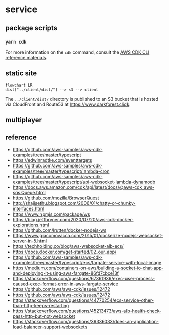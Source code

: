 # service

## package scripts

### `yarn cdk`

For more information on the `cdk` command, consult the [AWS CDK CLI reference materials](https://docs.aws.amazon.com/cdk/latest/guide/cli.html).

## static site

```mermaid
flowchart LR
dist["../client/dist/"] --> s3 --> client
```

The `../client/dist/` directory is published to an S3 bucket that is hosted via CloudFront and Route53 at https://www.darkforest.click.

## multiplayer

## reference

- https://github.com/aws-samples/aws-cdk-examples/tree/master/typescript
- https://edwinradtke.com/eventtargets
- https://github.com/aws-samples/aws-cdk-examples/tree/master/typescript/lambda-cron
- https://github.com/aws-samples/aws-cdk-examples/tree/master/typescript/api-websocket-lambda-dynamodb
- https://docs.aws.amazon.com/cdk/api/latest/docs/@aws-cdk_aws-sqs.Queue.html
- https://github.com/mozilla/BrowserQuest
- http://shajisethu.blogspot.com/2006/01/chatty-or-chunky-interfaces.html
- https://www.npmjs.com/package/ws
- https://blog.jeffbryner.com/2020/07/20/aws-cdk-docker-explorations.html
- https://github.com/lrutten/docker-nodejs-ws
- https://www.giacomovacca.com/2015/01/dockerize-nodejs-websocket-server-in-5.html
- https://techholding.co/blog/aws-websocket-alb-ecs/
- https://docs.docker.com/get-started/02_our_app/
- https://github.com/aws-samples/aws-cdk-examples/tree/master/typescript/ecs/fargate-service-with-local-image
- https://medium.com/containers-on-aws/building-a-socket-io-chat-app-and-deploying-it-using-aws-fargate-86fd7cbce13f
- https://stackoverflow.com/questions/67361936/exec-user-process-caused-exec-format-error-in-aws-fargate-service
- https://github.com/aws/aws-cdk/issues/12472
- https://github.com/aws/aws-cdk/issues/12472
- https://stackoverflow.com/questions/44770254/ecs-service-other-than-http-keeps-restarting
- https://stackoverflow.com/questions/45213473/aws-alb-health-check-pass-http-but-not-websocket
- https://stackoverflow.com/questions/39336033/does-an-application-load-balancer-support-websockets
